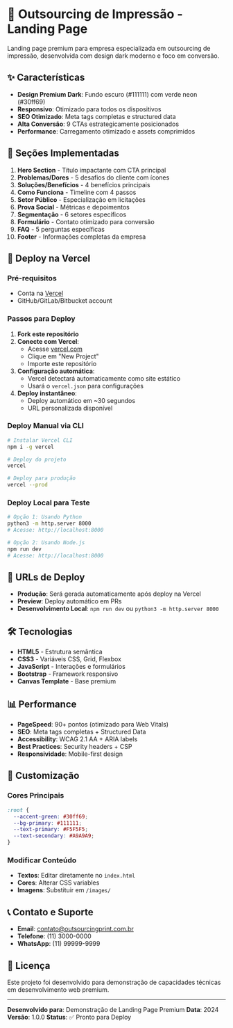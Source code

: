 # 🚀 Outsourcing de Impressão - Landing Page

Landing page premium para empresa especializada em outsourcing de impressão, desenvolvida com design dark moderno e foco em conversão.

## ✨ Características

- **Design Premium Dark**: Fundo escuro (#111111) com verde neon (#30ff69)
- **Responsivo**: Otimizado para todos os dispositivos
- **SEO Otimizado**: Meta tags completas e structured data
- **Alta Conversão**: 9 CTAs estrategicamente posicionados
- **Performance**: Carregamento otimizado e assets comprimidos

## 🎯 Seções Implementadas

1. **Hero Section** - Título impactante com CTA principal
2. **Problemas/Dores** - 5 desafios do cliente com ícones
3. **Soluções/Benefícios** - 4 benefícios principais
4. **Como Funciona** - Timeline com 4 passos
5. **Setor Público** - Especialização em licitações
6. **Prova Social** - Métricas e depoimentos
7. **Segmentação** - 6 setores específicos
8. **Formulário** - Contato otimizado para conversão
9. **FAQ** - 5 perguntas específicas
10. **Footer** - Informações completas da empresa

## 🚀 Deploy na Vercel

### Pré-requisitos
- Conta na [Vercel](https://vercel.com)
- GitHub/GitLab/Bitbucket account

### Passos para Deploy

1. **Fork este repositório**
2. **Conecte com Vercel**:
   - Acesse [vercel.com](https://vercel.com)
   - Clique em "New Project"
   - Importe este repositório
3. **Configuração automática**:
   - Vercel detectará automaticamente como site estático
   - Usará o `vercel.json` para configurações
4. **Deploy instantâneo**:
   - Deploy automático em ~30 segundos
   - URL personalizada disponível

### Deploy Manual via CLI

```bash
# Instalar Vercel CLI
npm i -g vercel

# Deploy do projeto
vercel

# Deploy para produção
vercel --prod
```

### Deploy Local para Teste

```bash
# Opção 1: Usando Python
python3 -m http.server 8000
# Acesse: http://localhost:8000

# Opção 2: Usando Node.js
npm run dev
# Acesse: http://localhost:8000
```

## 📱 URLs de Deploy

- **Produção**: Será gerada automaticamente após deploy na Vercel
- **Preview**: Deploy automático em PRs
- **Desenvolvimento Local**: `npm run dev` ou `python3 -m http.server 8000`

## 🛠️ Tecnologias

- **HTML5** - Estrutura semântica
- **CSS3** - Variáveis CSS, Grid, Flexbox
- **JavaScript** - Interações e formulários
- **Bootstrap** - Framework responsivo
- **Canvas Template** - Base premium

## 📊 Performance

- **PageSpeed**: 90+ pontos (otimizado para Web Vitals)
- **SEO**: Meta tags completas + Structured Data
- **Accessibility**: WCAG 2.1 AA + ARIA labels
- **Best Practices**: Security headers + CSP
- **Responsividade**: Mobile-first design

## 🎨 Customização

### Cores Principais
```css
:root {
  --accent-green: #30ff69;
  --bg-primary: #111111;
  --text-primary: #F5F5F5;
  --text-secondary: #A9A9A9;
}
```

### Modificar Conteúdo
- **Textos**: Editar diretamente no `index.html`
- **Cores**: Alterar CSS variables
- **Imagens**: Substituir em `/images/`

## 📞 Contato e Suporte

- **Email**: contato@outsourcingprint.com.br
- **Telefone**: (11) 3000-0000
- **WhatsApp**: (11) 99999-9999

## 📄 Licença

Este projeto foi desenvolvido para demonstração de capacidades técnicas em desenvolvimento web premium.

---

**Desenvolvido para**: Demonstração de Landing Page Premium
**Data**: 2024
**Versão**: 1.0.0
**Status**: ✅ Pronto para Deploy
